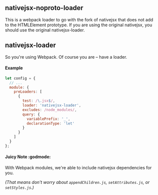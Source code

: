 ## nativejsx-noproto-loader

This is a webpack loader to go with the fork of nativejsx that does not add to the HTMLElement prototype. If you are using the original nativejsx, you should use the original nativejsx-loader.

## nativejsx-loader
So you're using Webpack. Of course you are – have a loader.
#### Example
```javascript
let config = {
  // ...
  module: {
    preLoaders: [
      {
        test: /\.jsx$/,
        loader: 'nativejsx-loader',
        excludes: /node_modules/,
        query: {
          variablePrefix: '_',
          declarationType: 'let'
        }
      }
    ]
  }
};
```
#### Juicy Note :godmode:
With Webpack modules, we're able to include nativejsx dependencies for you.

*(That means don't worry about `appendChildren.js`, `setAttributes.js`, or `setStyles.js`.)*
